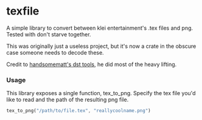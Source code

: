 # texfile

A simple library to convert between klei entertainment's .tex files and png. Tested with don't starve together.

This was originally just a useless project, but it's now a crate in the obscure case someone needs to decode these.

Credit to [handsomematt's dst tools](https://github.com/handsomematt/dont-starve-tools/tree/master), he did most of the heavy lifting.

### Usage

This library exposes a single function, tex_to_png. Specify the tex file you'd like to read and the path of the resulting png file.
```rust
tex_to_png("/path/to/file.tex", "reallycoolname.png")
```